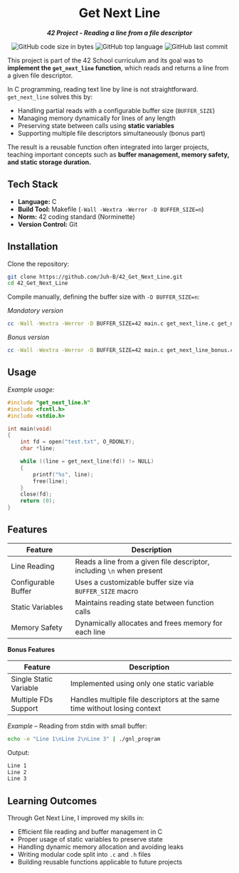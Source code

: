 <h1 align="center">
  Get Next Line
</h1>

<p align="center">
	<b><i>42 Project - Reading a line from a file descriptor</i></b><br>
</p>

<p align="center">
	<img alt="GitHub code size in bytes" src="https://img.shields.io/github/languages/code-size/Juh-B/42_Get_Next_Line?color=lightblue" />
	<img alt="GitHub top language" src="https://img.shields.io/github/languages/top/Juh-B/42_Get_Next_Line?color=blue" />
	<img alt="GitHub last commit" src="https://img.shields.io/github/last-commit/Juh-B/42_Get_Next_Line?color=green" />
</p>

This project is part of the 42 School curriculum and its goal was to **implement the `get_next_line` function**, which reads and returns a line from a given file descriptor.  

In C programming, reading text line by line is not straightforward. `get_next_line` solves this by:  
- Handling partial reads with a configurable buffer size (`BUFFER_SIZE`)  
- Managing memory dynamically for lines of any length  
- Preserving state between calls using **static variables**  
- Supporting multiple file descriptors simultaneously (bonus part)  

The result is a reusable function often integrated into larger projects, teaching important concepts such as **buffer management, memory safety, and static storage duration.**


## Tech Stack

- **Language:** C  
- **Build Tool:** Makefile (`-Wall -Wextra -Werror -D BUFFER_SIZE=n`)  
- **Norm:** 42 coding standard (Norminette)  
- **Version Control:** Git  


## Installation

Clone the repository:

```bash
git clone https://github.com/Juh-B/42_Get_Next_Line.git
cd 42_Get_Next_Line
```

Compile manually, defining the buffer size with `-D BUFFER_SIZE=n`:

_Mandatory version_

```bash
cc -Wall -Wextra -Werror -D BUFFER_SIZE=42 main.c get_next_line.c get_next_line_utils.c -o gnl
```

_Bonus version_

```bash
cc -Wall -Wextra -Werror -D BUFFER_SIZE=42 main.c get_next_line_bonus.c get_next_line_utils_bonus.c -o gnl_bonus
```


## Usage

_Example usage:_

```c
#include "get_next_line.h"
#include <fcntl.h>
#include <stdio.h>

int main(void)
{
    int fd = open("test.txt", O_RDONLY);
    char *line;

    while ((line = get_next_line(fd)) != NULL)
    {
        printf("%s", line);
        free(line);
    }
    close(fd);
    return (0);
}
```


## Features

| Feature	| Description |
|---------|-------------|
| Line Reading | Reads a line from a given file descriptor, including `\n` when present |
| Configurable Buffer	| Uses a customizable buffer size via `BUFFER_SIZE` macro |
| Static Variables | Maintains reading state between function calls |
| Memory Safety	| Dynamically allocates and frees memory for each line |

**Bonus Features**

| Feature	| Description |
|---------|-------------|
| Single Static Variable | Implemented using only one static variable |
| Multiple FDs Support | Handles multiple file descriptors at the same time without losing context |

_Example_ – Reading from stdin with small buffer:

```bash
echo -e "Line 1\nLine 2\nLine 3" | ./gnl_program
```

Output:

```scss
Line 1
Line 2
Line 3
```


## Learning Outcomes

Through Get Next Line, I improved my skills in:

- Efficient file reading and buffer management in C
- Proper usage of static variables to preserve state
- Handling dynamic memory allocation and avoiding leaks
- Writing modular code split into `.c` and `.h` files
- Building reusable functions applicable to future projects
